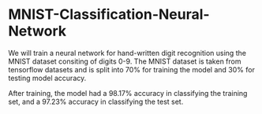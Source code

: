 # MNIST-Classification-Neural-Network
We will train a neural network for hand-written digit recognition using the MNIST dataset consiting of digits 0-9. 
The MNIST dataset is taken from tensorflow datasets and is split into 70% for training the model and 30% for testing model accuracy.

After training, the model had a 98.17% accuracy in classifying the training set, and a 97.23% accuracy in classifying the test set.
